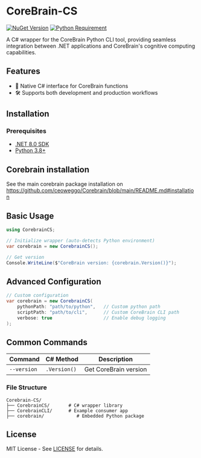 # CoreBrain-CS

[![NuGet Version](https://img.shields.io/nuget/v/CorebrainCS.svg)](https://www.nuget.org/packages/CorebrainCS/)
[![Python Requirement](https://img.shields.io/badge/python-3.8+-blue.svg)](https://www.python.org/downloads/)

A C# wrapper for the CoreBrain Python CLI tool, providing seamless integration between .NET applications and CoreBrain's cognitive computing capabilities.

## Features

- 🚀 Native C# interface for CoreBrain functions
- 🛠️ Supports both development and production workflows

## Installation

### Prerequisites

- [.NET 8.0 SDK](https://dotnet.microsoft.com/download)
- [Python 3.8+](https://www.python.org/downloads/)

## Corebrain installation

See the main corebrain package installation on https://github.com/ceoweggo/Corebrain/blob/main/README.md#installation

## Basic Usage

```csharp
using CorebrainCS;

// Initialize wrapper (auto-detects Python environment)
var corebrain = new CorebrainCS();

// Get version
Console.WriteLine($"CoreBrain version: {corebrain.Version()}");
```

## Advanced Configuration

```csharp
// Custom configuration
var corebrain = new CorebrainCS(
    pythonPath: "path/to/python",   // Custom python path
    scriptPath: "path/to/cli",      // Custom CoreBrain CLI path
    verbose: true                   // Enable debug logging
);
```

## Common Commands

| Command | C# Method | Description |
|---------|-----------|-------------|
| `--version` | `.Version()` | Get CoreBrain version |

<!-- 
## Development

### Build Instructions

```bash
# Create release package
dotnet pack -c Release

# Run tests
dotnet test
``` -->

### File Structure

```
Corebrain-CS/
├── CorebrainCS/       # C# wrapper library
├── CorebrainCLI/      # Example consumer app
├── corebrain/            # Embedded Python package
```

## License

MIT License - See [LICENSE](LICENSE) for details.
